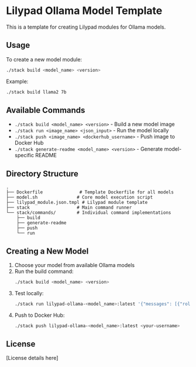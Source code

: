 # Lilypad Ollama Model Template

This is a template for creating Lilypad modules for Ollama models.

## Usage

To create a new model module:

```bash
./stack build <model_name> <version>
```

Example:
```bash
./stack build llama2 7b
```

## Available Commands

- `./stack build <model_name> <version>` - Build a new model image
- `./stack run <image_name> <json_input>` - Run the model locally
- `./stack push <image_name> <dockerhub_username>` - Push image to Docker Hub
- `./stack generate-readme <model_name> <version>` - Generate model-specific README

## Directory Structure

```
.
├── Dockerfile              # Template Dockerfile for all models
├── model.sh               # Core model execution script
├── lilypad_module.json.tmpl # Lilypad module template
├── stack                  # Main command runner
└── stack/commands/        # Individual command implementations
    ├── build
    ├── generate-readme
    ├── push
    └── run
```

## Creating a New Model

1. Choose your model from available Ollama models
2. Run the build command:
   ```bash
   ./stack build <model_name> <version>
   ```
3. Test locally:
   ```bash
   ./stack run lilypad-ollama-<model_name>:latest '{"messages": [{"role": "user", "content": "Hello!"}]}'
   ```
4. Push to Docker Hub:
   ```bash
   ./stack push lilypad-ollama-<model_name>:latest <your-username>
   ```

## License

[License details here]
